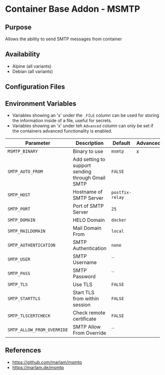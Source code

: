 # Container Base Addon - MSMTP

## Purpose

Allows the ability to send SMTP messages from container

## Availability

* Alpine (all variants)
* Debian (all variants)

## Configuration Files

## Environment Variables

* Variables showing an 'x' under the `_FILE` column can be used for storing the information inside of a file, useful for secrets.
* Variables showing an 'x' under teh `Advanced` column can only be set if the containers advanced functionality is enabled.

| Parameter                  | Description                                       | Default         | Advanced | `_FILE` |
| -------------------------- | ------------------------------------------------- | --------------- | -------- | ------- |
| `MSMTP_BINARY`             | Binary to use                                     | `msmtp`         | x        |         |
| `SMTP_AUTO_FROM`           | Add setting to support sending through Gmail SMTP | `FALSE`         |          |         |
| `SMTP_HOST`                | Hostname of SMTP Server                           | `postfix-relay` |          | x       |
| `SMTP_PORT`                | Port of SMTP Server                               | `25`            |          | x       |
| `SMTP_DOMAIN`              | HELO Domain                                       | `docker`        |          |         |
| `SMTP_MAILDOMAIN`          | Mail Domain From                                  | `local`         |          |         |
| `SMTP_AUTHENTICATION`      | SMTP Authentication                               | `none`          |          |         |
| `SMTP_USER`                | SMTP Username                                     | ``              |          | x       |
| `SMTP_PASS`                | SMTP Password                                     | ``              |          | x       |
| `SMTP_TLS`                 | Use TLS                                           | `FALSE`         |          |         |
| `SMTP_STARTTLS`            | Start TLS from within session                     | `FALSE`         |          |         |
| `SMTP_TLSCERTCHECK`        | Check remote certificate                          | `FALSE`         |          |         |
| `SMTP_ALLOW_FROM_OVERRIDE` | SMTP Allow From Override                          | ``              |          |         |

## References

* https://github.com/marlam/msmtp
* https://marlam.de/msmtp
